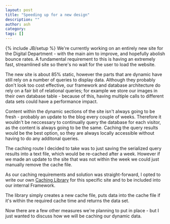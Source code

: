 ```yaml
---
layout: post
title: "Speeding up for a new design"
description: ""
author: ash
category: 
tags: []
---
```

{% include JB/setup %}
We're currently working on an entirely new site for the Digital Department - with the main aim to improve, and hopefully abolish bounce rates. A fundamental requirement to this is having an extremely fast, streamlined site so there's no wait for the user to load the website. 

<!--break-->

The new site is about 85% static, however the parts that are dynamic have still rely on a number of queries to display data. Although they probably don't look too cost effective, our framework and database architecture do rely on a fair bit of relational queries; for example we store our images in their own database table - because of this, having multiple calls to different data sets could have a performance impact.

Content within the dynamic sections of the site isn't always going to be fresh - probably an update to the blog every couple of weeks. Therefore it wouldn't be neccessary to continually query the database for each visitor, as the content is always going to be the same. Caching the query results would be the best option, so they are always locally accessible without having to do any additonal queries. 

The caching route I decided to take was to just saving the serialized query results into a text file, which would be re-cached after a week. However if we made an update to the site that was not within the week we could just manually remove the cache file.

As our caching requirements and solution was straight-forward, I opted to write our own [Caching Library](https://github.com/banksy89/cacher/blob/master/cacher.php) for this specific site and to be included into our internal Framework.

The library simply creates a new cache file, puts data into the cache file if it's within the required cache time and returns the data set.

Now there are a few other measures we're planning to put in place - but I just wanted to discuss how we will be caching our dynamic data.